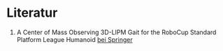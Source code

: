 Literatur
=========

1. A Center of Mass Observing 3D-LIPM Gait for the RoboCup Standard Platform League Humanoid [bei Springer](https://link.springer.com/chapter/10.1007/978-3-642-32060-6_9)
